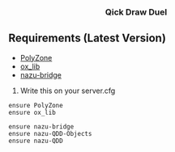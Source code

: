 <div align='center'><h3>Qick Draw Duel</h3></div>

## Requirements (Latest Version)
- [PolyZone](https://github.com/mkafrin/PolyZone/releases/latest)
- [ox_lib](https://github.com/overextended/ox_lib/releases)
- [nazu-bridge](https://nazu.tebex.io/category/2644058)


1. Write this on your server.cfg
```
ensure PolyZone
ensure ox_lib

ensure nazu-bridge
ensure nazu-QDD-Objects
ensure nazu-QDD
```

